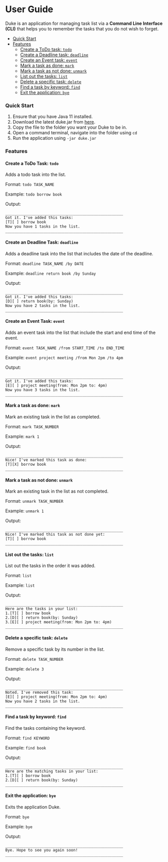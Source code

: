 # User Guide
Duke is an application for managing task list via a **Command Line Interface (CLI)** that helps you to remember the tasks that you do not wish to forget.

+ [Quick Start](#quick-start)
+ [Features](#features)
  + [Create a ToDo task: `todo`](#create-a-todo-task--todo)
  + [Create a Deadline task: `deadline`](#create-an-deadline-task--deadline)
  + [Create an Event task: `event`](#create-an-event-task--event)
  + [Mark a task as done: `mark`](#mark-a-task-as-done--mark)
  + [Mark a task as not done: `unmark`](#mark-a-task-as-not-done--unmark)
  + [List out the tasks: `list`](#list-out-the-tasks--list)
  + [Delete a specific task: `delete`](#delete-a-specific-task--delete)
  + [Find a task by keyword: `find`](#find-a-task-by-keyword--find)
  + [Exit the application: `bye`](#exit-the-application--bye)

### Quick Start
1. Ensure that you have Java 11 installed.
2. Download the latest duke.jar from [here]().
3. Copy the file to the folder you want your Duke to be in.
4. Open a command terminal, navigate into the folder using `cd`
5. Run the application using `-jar duke.jar`

### Features
#### Create a ToDo Task: `todo`
Adds a todo task into the list.

Format: `todo TASK_NAME`

Example: `todo borrow book`

Output:
```
____________________________________________________
Got it. I've added this tasks:
[T][ ] borrow book
Now you have 1 tasks in the list.
____________________________________________________
```
#### Create an Deadline Task: `deadline`
Adds a deadline task into the list that includes the date of the deadline.

Format: `deadline TASK_NAME /by DATE`

Example: `deadline return book /by Sunday`

Output:
```
____________________________________________________
Got it. I've added this tasks:
[D][ ] return book(by: Sunday)
Now you have 2 tasks in the list.
____________________________________________________
```

#### Create an Event Task: `event`
Adds an event task into the list that include the start and end time of the event.

Format: `event TASK_NAME /from START_TIME /to END_TIME`

Example: `event project meeting /from Mon 2pm /to 4pm`

Output:
```
____________________________________________________
Got it. I've added this tasks:
[E][ ] project meeting(from: Mon 2pm to: 4pm)
Now you have 3 tasks in the list.
____________________________________________________
```

#### Mark a task as done: `mark`
Mark an existing task in the list as completed.

Format: `mark TASK_NUMBER`

Example: `mark 1`

Output:
```
____________________________________________________
Nice! I've marked this task as done:
[T][X] borrow book
____________________________________________________
```

#### Mark a task as not done: `unmark`
Mark an existing task in the list as not completed.

Format: `unmark TASK_NUMBER`

Example: `unmark 1`

Output:
```
____________________________________________________
Nice! I've marked this task as not done yet:
[T][ ] borrow book
____________________________________________________
```

#### List out the tasks: `list`
List out the tasks in the order it was added.

Format: `list`

Example: `list`

Output:
```
____________________________________________________
Here are the tasks in your list:
1.[T][ ] borrow book
2.[D][ ] return book(by: Sunday)
3.[E][ ] project meeting(from: Mon 2pm to: 4pm)
____________________________________________________
```


#### Delete a specific task: `delete`
Remove a specific task by its number in the list.

Format: `delete TASK_NUMBER`

Example: `delete 3`

Output:
```
____________________________________________________
Noted. I've removed this task:
[E][ ] project meeting(from: Mon 2pm to: 4pm)
Now you have 2 tasks in the list.
____________________________________________________
```

#### Find a task by keyword: `find`
Find the tasks containing the keyword.

Format: `find KEYWORD`

Example: `find book`

Output:
```
____________________________________________________
Here are the matching tasks in your list:
1.[T][ ] borrow book
2.[D][ ] return book(by: Sunday)
____________________________________________________
```

#### Exit the application: `bye`
Exits the application Duke.

Format: `bye`

Example: `bye`

Output:
```
____________________________________________________
Bye. Hope to see you again soon!
____________________________________________________
```
